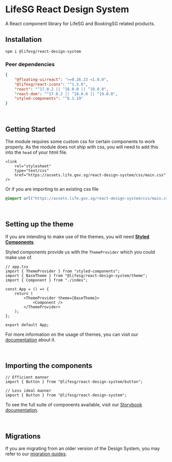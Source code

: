 # LifeSG React Design System

A React component library for LifeSG and BookingSG related products.

## Installation

```
npm i @lifesg/react-design-system
```

### Peer dependencies

```json
{
    "@floating-ui/react": ">=0.26.23 <1.0.0",
    "@lifesg/react-icons": "^1.5.0",
    "react": "^17.0.2 || ^18.0.0 || ^19.0.0",
    "react-dom": "^17.0.2 || ^18.0.0 || ^19.0.0",
    "styled-components": "^6.1.19"
}
```

<br />

## Getting Started

The module requires some custom css for certain components to work properly. As the module does not ship with css, you will need to add this into the `head` of your html file.

```tsx
<link
    rel="stylesheet"
    type="text/css"
    href="https://assets.life.gov.sg/react-design-system/css/main.css"
/>
```

Or if you are importing to an existing css file

```css
@import url("https://assets.life.gov.sg/react-design-system/css/main.css");
```

<br />

## Setting up the theme

If you are intending to make use of the themes, you will need [**Styled Components**](https://styled-components.com/docs).

Styled components provide us with the `ThemeProvider` which you could make use of.

```tsx
// app.tsx
import { ThemeProvider } from "styled-components";
import { BaseTheme } from "@lifesg/react-design-system/theme";
import { Component } from "./index";

const App = () => {
    return (
        <ThemeProvider theme={BaseTheme}>
            <Component />
        </ThemeProvider>
    );
};

export default App;
```

For more information on the usage of themes, you can visit our [documentation](https://designsystem.life.gov.sg/react/index.html?path=/docs/getting-started-themes--docs) about it.

<br />

## Importing the components

```tsx
// Efficient manner
import { Button } from "@lifesg/react-design-system/button";

// Less ideal manner
import { Button } from "@lifesg/react-design-system";
```

To see the full suite of components available, visit our [Storybook documentation](https://designsystem.life.gov.sg/react/index.html?path=/docs/getting-started-installation--docs).

<br />

## Migrations

If you are migrating from an older version of the Design System, you may refer to our [migration guides](https://github.com/LifeSG/react-design-system/wiki).
